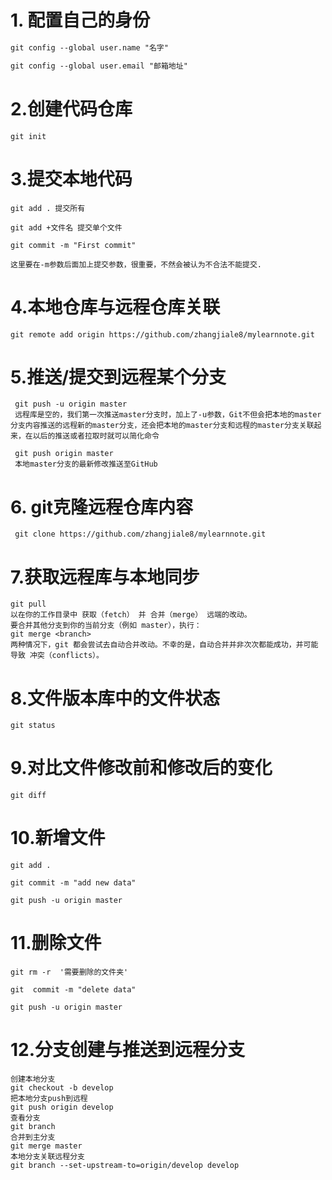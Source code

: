 # 1. 配置自己的身份

```tex
git config --global user.name "名字"

git config --global user.email "邮箱地址"
```

# 2.创建代码仓库

```
git init
```

# 3.提交本地代码

```
git add . 提交所有

git add +文件名 提交单个文件

git commit -m "First commit"

这里要在-m参数后面加上提交参数，很重要，不然会被认为不合法不能提交.
```

# 4.本地仓库与远程仓库关联

```
git remote add origin https://github.com/zhangjiale8/mylearnnote.git
```

# 5.推送/提交到远程某个分支

```
 git push -u origin master
 远程库是空的，我们第一次推送master分支时，加上了-u参数，Git不但会把本地的master分支内容推送的远程新的master分支，还会把本地的master分支和远程的master分支关联起来，在以后的推送或者拉取时就可以简化命令
 
 git push origin master
 本地master分支的最新修改推送至GitHub
```

# 6. git克隆远程仓库内容

```
 git clone https://github.com/zhangjiale8/mylearnnote.git
```

# 7.获取远程库与本地同步

```
git pull
以在你的工作目录中 获取（fetch） 并 合并（merge） 远端的改动。
要合并其他分支到你的当前分支（例如 master），执行：
git merge <branch>
两种情况下，git 都会尝试去自动合并改动。不幸的是，自动合并并非次次都能成功，并可能导致 冲突（conflicts）。 

```

# 8.文件版本库中的文件状态

```
git status
```

# 9.对比文件修改前和修改后的变化

```
git diff
```

# 10.新增文件

```
git add .

git commit -m "add new data"

git push -u origin master
```

# 11.删除文件

```
git rm -r  '需要删除的文件夹'

git  commit -m "delete data"

git push -u origin master
```

# 12.分支创建与推送到远程分支

```
创建本地分支
git checkout -b develop
把本地分支push到远程
git push origin develop
查看分支
git branch
合并到主分支
git merge master
本地分支关联远程分支
git branch --set-upstream-to=origin/develop develop
```

